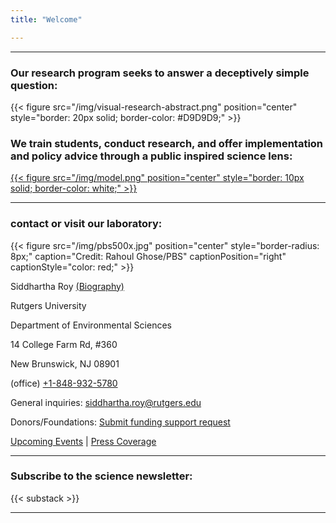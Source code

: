 ```yaml
---
title: "Welcome"

---
```


------

### Our research program seeks to answer a deceptively simple question:

{{< figure src="/img/visual-research-abstract.png" position="center" style="border: 20px solid; border-color: #D9D9D9;" >}}

### We train students, conduct research, and offer implementation and policy advice through a public inspired science lens:
[{{< figure src="/img/model.png" position="center" style="border: 10px solid; border-color: white;" >}}](https://onlineethics.org/sites/onlineethics/files/2021-09/NAE%20Edwards%20Roy%20Submission.pdf)

------
### contact or visit our laboratory:

{{< figure src="/img/pbs500x.jpg" position="center" style="border-radius: 8px;" caption="Credit: Rahoul Ghose/PBS" captionPosition="right" captionStyle="color: red;" >}}

Siddhartha Roy [(Biography)](/bio/)

Rutgers University

Department of Environmental Sciences

14 College Farm Rd, #360

New Brunswick, NJ 08901

(office) [+1-848-932-5780](tel:8489325780)

General inquiries: [siddhartha.roy@rutgers.edu](mailto:siddhartha.roy@rutgers.edu)

Donors/Foundations: [Submit funding support request](mailto:siddhartha.roy@rutgers.edu?subject=Funding)

[Upcoming Events](/events/) | [Press Coverage](/press/)

------

### Subscribe to the science newsletter:

{{< substack >}}

------
